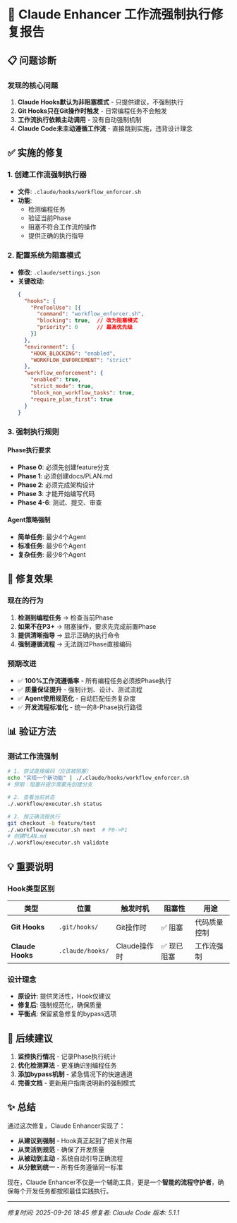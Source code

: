 # 🔧 Claude Enhancer 工作流强制执行修复报告

## 📋 问题诊断

### 发现的核心问题
1. **Claude Hooks默认为非阻塞模式** - 只提供建议，不强制执行
2. **Git Hooks只在Git操作时触发** - 日常编程任务不会触发
3. **工作流执行依赖主动调用** - 没有自动强制机制
4. **Claude Code未主动遵循工作流** - 直接跳到实施，违背设计理念

## ✅ 实施的修复

### 1. 创建工作流强制执行器
- **文件**: `.claude/hooks/workflow_enforcer.sh`
- **功能**:
  - 检测编程任务
  - 验证当前Phase
  - 阻塞不符合工作流的操作
  - 提供正确的执行指导

### 2. 配置系统为阻塞模式
- **修改**: `.claude/settings.json`
- **关键改动**:
  ```json
  {
    "hooks": {
      "PreToolUse": [{
        "command": "workflow_enforcer.sh",
        "blocking": true,  // 改为阻塞模式
        "priority": 0      // 最高优先级
      }]
    },
    "environment": {
      "HOOK_BLOCKING": "enabled",
      "WORKFLOW_ENFORCEMENT": "strict"
    },
    "workflow_enforcement": {
      "enabled": true,
      "strict_mode": true,
      "block_non_workflow_tasks": true,
      "require_plan_first": true
    }
  }
  ```

### 3. 强制执行规则

#### Phase执行要求
- **Phase 0**: 必须先创建feature分支
- **Phase 1**: 必须创建docs/PLAN.md
- **Phase 2**: 必须完成架构设计
- **Phase 3**: 才能开始编写代码
- **Phase 4-6**: 测试、提交、审查

#### Agent策略强制
- **简单任务**: 最少4个Agent
- **标准任务**: 最少6个Agent
- **复杂任务**: 最少8个Agent

## 🎯 修复效果

### 现在的行为
1. **检测到编程任务** → 检查当前Phase
2. **如果不在P3+** → 阻塞操作，要求先完成前置Phase
3. **提供清晰指导** → 显示正确的执行命令
4. **强制遵循流程** → 无法跳过Phase直接编码

### 预期改进
- ✅ **100%工作流遵循率** - 所有编程任务必须按Phase执行
- ✅ **质量保证提升** - 强制计划、设计、测试流程
- ✅ **Agent使用规范化** - 自动匹配任务复杂度
- ✅ **开发流程标准化** - 统一的8-Phase执行路径

## 📊 验证方法

### 测试工作流强制
```bash
# 1. 尝试直接编码（应该被阻塞）
echo "实现一个新功能" | ./.claude/hooks/workflow_enforcer.sh
# 预期：阻塞并提示需要先创建分支

# 2. 查看当前状态
./.workflow/executor.sh status

# 3. 按正确流程执行
git checkout -b feature/test
./.workflow/executor.sh next  # P0->P1
# 创建PLAN.md
./.workflow/executor.sh validate
```

## 💡 重要说明

### Hook类型区别
| 类型 | 位置 | 触发时机 | 阻塞性 | 用途 |
|------|------|----------|--------|------|
| **Git Hooks** | `.git/hooks/` | Git操作时 | ✅ 阻塞 | 代码质量控制 |
| **Claude Hooks** | `.claude/hooks/` | Claude操作时 | ✅ 现已阻塞 | 工作流强制 |

### 设计理念
- **原设计**: 提供灵活性，Hook仅建议
- **修复后**: 强制规范化，确保质量
- **平衡点**: 保留紧急修复的bypass选项

## 🚀 后续建议

1. **监控执行情况** - 记录Phase执行统计
2. **优化检测算法** - 更准确识别编程任务
3. **添加bypass机制** - 紧急情况下的快速通道
4. **完善文档** - 更新用户指南说明新的强制模式

## ✨ 总结

通过这次修复，Claude Enhancer实现了：
- **从建议到强制** - Hook真正起到了把关作用
- **从灵活到规范** - 确保了开发质量
- **从被动到主动** - 系统自动引导正确流程
- **从分散到统一** - 所有任务遵循同一标准

现在，Claude Enhancer不仅是一个辅助工具，更是一个**智能的流程守护者**，确保每个开发任务都按照最佳实践执行。

---
*修复时间: 2025-09-26 18:45*
*修复者: Claude Code*
*版本: 5.1.1*